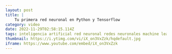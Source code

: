 ```yaml
---
layout: post
title: |
    Tu primera red neuronal en Python y Tensorflow
category: video
date: 2022-11-29T02:58:15.114Z
tags: inteligencia artificial red neuronal redes neuronales machine learning intelligence neural network networks principiantes cero python tensorflow keras aprendizaje automático automatico
thumbnail: https://i.ytimg.com/vi/iX_on3VxZzk/hqdefault.jpg
iframe: https://www.youtube.com/embed/iX_on3VxZzk
---
```

